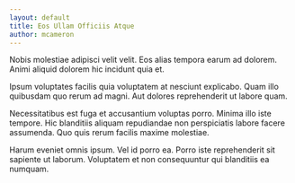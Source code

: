 ```yaml
---
layout: default
title: Eos Ullam Officiis Atque
author: mcameron
---
```


Nobis molestiae adipisci velit velit. Eos alias tempora earum ad dolorem. Animi aliquid dolorem hic incidunt quia et.

Ipsum voluptates facilis quia voluptatem at nesciunt explicabo. Quam illo quibusdam quo rerum ad magni. Aut dolores reprehenderit ut labore quam.

Necessitatibus est fuga et accusantium voluptas porro. Minima illo iste tempore. Hic blanditiis aliquam repudiandae non perspiciatis labore facere assumenda. Quo quis rerum facilis maxime molestiae.

Harum eveniet omnis ipsum. Vel id porro ea. Porro iste reprehenderit sit sapiente ut laborum. Voluptatem et non consequuntur qui blanditiis ea numquam.
